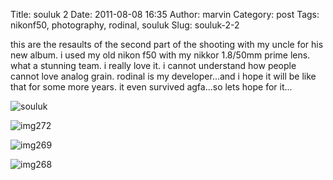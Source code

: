 Title: souluk 2
Date: 2011-08-08 16:35
Author: marvin
Category: post
Tags: nikonf50, photography, rodinal, souluk
Slug: souluk-2-2

this are the resaults of the second part of the shooting with my uncle
for his new album. i used my old nikon f50 with my nikkor 1.8/50mm prime
lens. what a stunning team. i really love it. i cannot understand how
people cannot love analog grain. rodinal is my developer...and i hope it
will be like that for some more years. it even survived agfa...so lets
hope for it...

![souluk]({static}/images/6022213996_456a1b2406_b.jpg)

![img272]({static}/images/6022212824_300e176a44_b.jpg)

![img269]({static}/images/6022211768_97e16ec14f_b.jpg)

![img268]({static}/images/6022209964_05a4f9fc4b_b.jpg)

